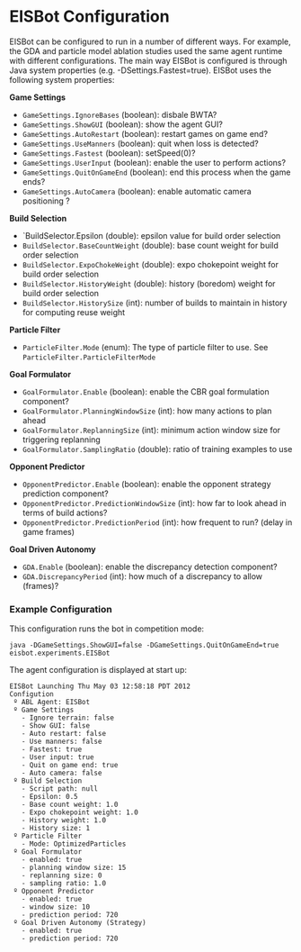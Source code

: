# EISBot Configuration #

EISBot can be configured to run in a number of different ways. For example, the GDA and particle model ablation studies used the same agent runtime with different configurations. The main way EISBot is configured is through Java system properties (e.g. -DSettings.Fastest=true). EISBot uses the following system properties:

**Game Settings**
  * `GameSettings.IgnoreBases` (boolean): disbale BWTA?
  * `GameSettings.ShowGUI` (boolean): show the agent GUI?
  * `GameSettings.AutoRestart` (boolean): restart games on game end?
  * `GameSettings.UseManners` (boolean): quit when loss is detected?
  * `GameSettings.Fastest` (boolean): setSpeed(0)?
  * `GameSettings.UserInput` (boolean): enable the user to perform actions?
  * `GameSettings.QuitOnGameEnd` (boolean): end this process when the game ends?
  * `GameSettings.AutoCamera` (boolean): enable automatic camera positioning ?


**Build Selection**
  * `BuildSelector.Epsilon (double): epsilon value for build order selection
  * `BuildSelector.BaseCountWeight` (double): base count weight for build order selection
  * `BuildSelector.ExpoChokeWeight` (double): expo chokepoint weight for build order selection
  * `BuildSelector.HistoryWeight` (double): history (boredom) weight for build order selection
  * `BuildSelector.HistorySize` (int): number of builds to maintain in history for computing reuse weight


**Particle Filter**
  * `ParticleFilter.Mode` (enum): The type of particle filter to use. See `ParticleFilter.ParticleFilterMode`


**Goal Formulator**
  * `GoalFormulator.Enable` (boolean): enable the CBR goal formulation component?
  * `GoalFormulator.PlanningWindowSize` (int): how many actions to plan ahead
  * `GoalFormulator.ReplanningSize` (int): minimum action window size for triggering replanning
  * `GoalFormulator.SamplingRatio` (double): ratio of training examples to use

**Opponent Predictor**
  * `OpponentPredictor.Enable` (boolean): enable the opponent strategy prediction component?
  * `OpponentPredictor.PredictionWindowSize` (int): how far to look ahead in terms of build actions?
  * `OpponentPredictor.PredictionPeriod` (int): how frequent to run? (delay in game frames)


**Goal Driven Autonomy**
  * `GDA.Enable` (boolean): enable the discrepancy detection component?
  * `GDA.DiscrepancyPeriod` (int): how much of a discrepancy to allow (frames)?


### Example Configuration ###

This configuration runs the bot in competition mode:
```
java -DGameSettings.ShowGUI=false -DGameSettings.QuitOnGameEnd=true eisbot.experiments.EISBot
```

The agent configuration is displayed at start up:
```
EISBot Launching Thu May 03 12:58:18 PDT 2012
Configution
 º ABL Agent: EISBot
 º Game Settings
   - Ignore terrain: false
   - Show GUI: false
   - Auto restart: false
   - Use manners: false
   - Fastest: true
   - User input: true
   - Quit on game end: true
   - Auto camera: false
 º Build Selection
   - Script path: null
   - Epsilon: 0.5
   - Base count weight: 1.0
   - Expo chokepoint weight: 1.0
   - History weight: 1.0
   - History size: 1
 º Particle Filter
   - Mode: OptimizedParticles
 º Goal Formulator
   - enabled: true
   - planning window size: 15
   - replanning size: 0
   - sampling ratio: 1.0
 º Opponent Predictor
   - enabled: true
   - window size: 10
   - prediction period: 720
 º Goal Driven Autonomy (Strategy)
   - enabled: true
   - prediction period: 720
```